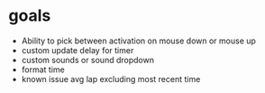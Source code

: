 # goals
- Ability to pick between activation on mouse down or mouse up
- custom update delay for timer
- custom sounds or sound dropdown
- format time
- known issue avg lap excluding most recent time